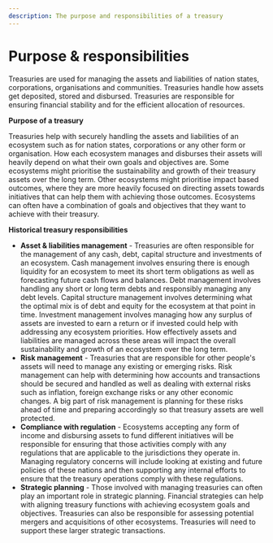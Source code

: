 ```yaml
---
description: The purpose and responsibilities of a treasury
---
```


# Purpose & responsibilities

Treasuries are used for managing the assets and liabilities of nation states, corporations, organisations and communities. Treasuries handle how assets get deposited, stored and disbursed. Treasuries are responsible for ensuring financial stability and for the efficient allocation of resources.



**Purpose of a treasury**

Treasuries help with securely handling the assets and liabilities of an ecosystem such as for nation states, corporations or any other form or organisation. How each ecosystem manages and disburses their assets will heavily depend on what their own goals and objectives are. Some ecosystems might prioritise the sustainability and growth of their treasury assets over the long term. Other ecosystems might prioritise impact based outcomes, where they are more heavily focused on directing assets towards initiatives that can help them with achieving those outcomes. Ecosystems can often have a combination of goals and objectives that they want to achieve with their treasury.



**Historical treasury responsibilities**

* **Asset & liabilities management** - Treasuries are often responsible for the management of any cash, debt, capital structure and investments of an ecosystem. Cash management involves ensuring there is enough liquidity for an ecosystem to meet its short term obligations as well as forecasting future cash flows and balances. Debt management involves handling any short or long term debts and responsibly managing any debt levels. Capital structure management involves determining what the optimal mix is of debt and equity for the ecosystem at that point in time. Investment management involves managing how any surplus of assets are invested to earn a return or if invested could help with addressing any ecosystem priorities. How effectively assets and liabilities are managed across these areas will impact the overall sustainability and growth of an ecosystem over the long term.
* **Risk management** - Treasuries that are responsible for other people's assets will need to manage any existing or emerging risks. Risk management can help with determining how accounts and transactions should be secured and handled as well as dealing with external risks such as inflation, foreign exchange risks or any other economic changes. A big part of risk management is planning for these risks ahead of time and preparing accordingly so that treasury assets are well protected.
* **Compliance with regulation** - Ecosystems accepting any form of income and disbursing assets to fund different initiatives will be responsible for ensuring that those activities comply with any regulations that are applicable to the jurisdictions they operate in. Managing regulatory concerns will include looking at existing and future policies of these nations and then supporting any internal efforts to ensure that the treasury operations comply with these regulations.
* **Strategic planning** - Those involved with managing treasuries can often play an important role in strategic planning. Financial strategies can help with aligning treasury functions with achieving ecosystem goals and objectives. Treasuries can also be responsible for assessing potential mergers and acquisitions of other ecosystems. Treasuries will need to support these larger strategic transactions.
